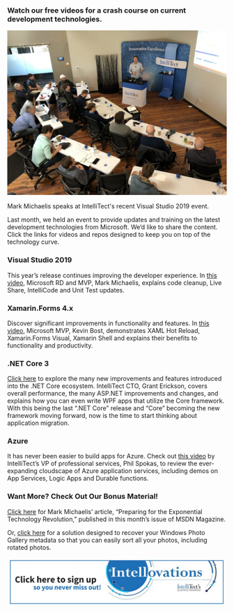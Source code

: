 
### Watch our free videos for a crash course on current development technologies.

![Picture of Mark Michaelis speaking at IntelliTect's 2019 Visual Studio event.](https://raw.githubusercontent.com/worseTyler/MarkdownBlogs/main/2019/11/demystified-microsoft-development-technologies/images/VS2019-event-1024x768.jpg)

Mark Michaelis speaks at IntelliTect's recent Visual Studio 2019 event.

Last month, we held an event to provide updates and training on the latest development technologies from Microsoft. We’d like to share the content. Click the links for videos and repos designed to keep you on top of the technology curve.

### Visual Studio 2019

This year’s release continues improving the developer experience. In [this video](https://intellitect.com/visual-studio-2019-video/), Microsoft RD and MVP, Mark Michaelis, explains code cleanup, Live Share, IntelliCode and Unit Test updates.

### Xamarin.Forms 4.x

Discover significant improvements in functionality and features. In [this video](https://intellitect.com/xamarin-forms-4-video/), Microsoft MVP, Kevin Bost, demonstrates XAML Hot Reload, Xamarin.Forms Visual, Xamarin Shell and explains their benefits to functionality and productivity.

### .NET Core 3

[Click here](/net-core-3-video/) to explore the many new improvements and features introduced into the .NET Core ecosystem. IntelliTect CTO, Grant Erickson, covers overall performance, the many ASP.NET improvements and changes, and explains how you can even write WPF apps that utilize the Core framework. With this being the last “.NET Core” release and “Core” becoming the new framework moving forward, now is the time to start thinking about application migration.

### Azure

It has never been easier to build apps for Azure. Check out [this video](https://intellitect.com/azure-serverless-video/) by IntelliTect’s VP of professional services, Phil Spokas, to review the ever-expanding cloudscape of Azure application services, including demos on App Services, Logic Apps and Durable functions.

### Want More? Check Out Our Bonus Material!

[Click here](https://docs.microsoft.com/en-us/archive/msdn-magazine/2019/november/exponential-technologies-preparing-for-the-exponential-technology-revolution) for Mark Michaelis’ article, “Preparing for the Exponential Technology Revolution,” published in this month’s issue of MSDN Magazine.

Or, [click here](/exiftool-people-tag-recovery/) for a solution designed to recover your Windows Photo Gallery metadata so that you can easily sort all your photos, including rotated photos.

[![](https://raw.githubusercontent.com/worseTyler/MarkdownBlogs/main/2019/11/demystified-microsoft-development-technologies/images/Click-here-to-sign-up-1-1024x235.jpg)](https://bit.ly/2Nhro9T)
